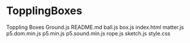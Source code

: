 # TopplingBoxes
Toppling Boxes
 Ground.js README.md ball.js box.js index.html matter.js p5.dom.min.js p5.min.js
 p5.sound.min.js rope.js  sketch.js  style.css

